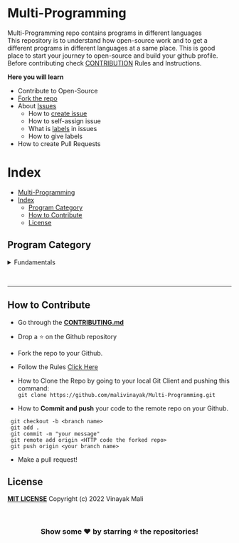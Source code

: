# Multi-Programming

Multi-Programming repo contains programs in different languages <br>
This repository is to understand how open-source work and to get a different programs in different languages at a same place. This is good place to start your journey to open-source and build your github profile. Before contributing check [CONTRIBUTION](CONTRIBUTING.md) Rules and Instructions.

**Here you will learn**

-   Contribute to Open-Source
-   [Fork the repo](https://github.com/malivinayak/Multi-Programming/fork)
-   About [Issues](https://github.com/malivinayak/Multi-Programming/issues)
    -   How to [create issue](https://github.com/malivinayak/Multi-Programming/issues/new)
    -   How to self-assign issue
    -   What is [labels](https://github.com/malivinayak/Multi-Programming/labels) in issues
    -   How to give labels
-   How to create Pull Requests

# Index

-   [Multi-Programming](#multi-programming)
-   [Index](#index)
    -   [Program Category](#program-category)
    -   [How to Contribute](#how-to-contribute)
    -   [License](#license)

## Program Category

  <details>
  <summary>Fundamentals</summary>
  
  > * [Fundamentals](Program_Category/01_Fundamentals/)
  > * [README.md](Program_Category/01_Fundamentals/README.md)
  </details>

<br><hr>

## How to Contribute

-   Go through the [**CONTRIBUTING.md**](CONTRIBUTING.md)

-   Drop a :star: on the Github repository<br/>
-   Fork the repo to your Github.<br/>
-   Follow the Rules [Click Here](CONTRIBUTING.md)

-   How to Clone the Repo by going to your local Git Client and pushing this command: <br/>
    `git clone https://github.com/malivinayak/Multi-Programming.git`

-   How to **Commit and push** your code to the remote repo on your Github.<br/>

```
 git checkout -b <branch name>
 git add .
 git commit -m "your message"
 git remote add origin <HTTP code the forked repo>
 git push origin <your branch name>
```

-   Make a pull request!

## License

[**MIT LICENSE**](LICENSE) Copyright (c) 2022 Vinayak Mali <br>

<br>

<div align="center">

### Show some ❤️ by starring :star: the repositories!

</div>
